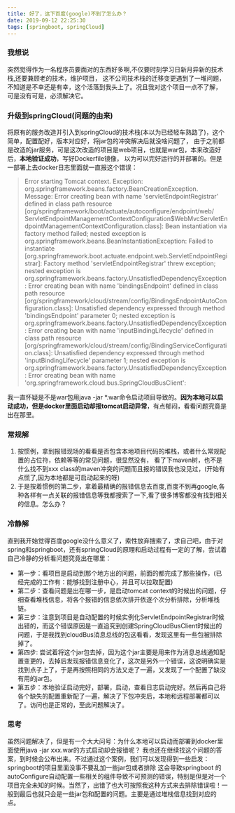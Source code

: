 ```yaml
---
title: 好了，这下百度(google)不到了怎么办？
date: 2019-09-12 22:25:30
tags: [springboot, springCloud]
---
```


### 我想说
突然觉得作为一名程序员要面对的东西好多啊,不仅要时刻学习日新月异新的技术栈,还要兼顾老的技术，维护项目， 这不公司技术栈的迁移变更遇到了一堆问题，不知道是不幸还是有幸，这个活落到我头上了。况且我对这个项目一点不了解， 可是没有可是，必须解决它。

### 升级到springCloud(问题的由来)

将原有的服务改造并引入到springCloud的技术栈(本以为已经轻车熟路了)，这个简单，配置配好，版本对应好，将jar包的冲突解决后就没啥问题了， 由于之前都是改造的jar服务，可是这次改造的项目是web项目，也就是war包，本来改造好后，**本地验证成功**，写好Dockerfile镜像， 以为可以完好运行的并部署的。但是一部署上去docker日志里面就一直报这个错误：
>Error starting Tomcat context. Exception: org.springframework.beans.factory.BeanCreationException. Message: 
Error creating bean with name 'servletEndpointRegistrar' defined in class path resource 
[org/springframework/boot/actuate/autoconfigure/endpoint/web/
ServletEndpointManagementContextConfiguration$WebMvcServletEndpointManagementContextConfiguration.class]: 
Bean instantiation via factory method failed; nested exception is org.springframework.beans.BeanInstantiationException: 
Failed to instantiate [org.springframework.boot.actuate.endpoint.web.ServletEndpointRegistrar]: 
Factory method 'servletEndpointRegistrar' threw exception; nested exception is org.springframework.beans.factory.UnsatisfiedDependencyException: 
Error creating bean with name 'bindingsEndpoint' defined in class path resource [org/springframework/cloud/stream/config/BindingsEndpointAutoConfiguration.class]: 
Unsatisfied dependency expressed through method 'bindingsEndpoint' parameter 0; nested exception is org.springframework.beans.factory.UnsatisfiedDependencyException: 
Error creating bean with name 'inputBindingLifecycle' defined in class path resource [org/springframework/cloud/stream/config/BindingServiceConfiguration.class]: 
Unsatisfied dependency expressed through method 'inputBindingLifecycle' parameter 1; nested exception is org.springframework.beans.factory.UnsatisfiedDependencyException: 
Error creating bean with name 'org.springframework.cloud.bus.SpringCloudBusClient':

我一直怀疑是不是war包用java -jar *.war命令启动项目导致的。**因为本地可以启动成功，但是docker里面启动却报tomcat启动异常**，有点郁闷，看看问题究竟是出在那里。

### 常规解
1. 按惯例，拿到报错现场的看看是否包含本地项目代码的堆栈，或者什么常规配置的占位符，依赖等等的常见问题，很显然没有， 看了下maven树，也不是什么找不到xxx class的maven冲突的问题而且报的错误我也没见过，(开始有点慌了,因为本地都是可启动起来的呀)
2. 于是按着惯例的第二步，拿着最精确的报错信息去百度,百度不到再google,各种各样有一点关联的报错信息等我都搜索了一下,看了很多博客都没有找到相关的信息。怎么办？

### 冷静解
直到我开始觉得百度google没什么意义了，索性放弃搜索了，求自己吧，由于对spring和springboot，还有springCloud的原理和启动过程有一定的了解，尝试着自己冷静的分析看问题究竟出在哪里：
- 第一步：看项目是启动到那个地方出的问题，前面的都完成了那些操作，(已经完成的工作有：能够找到注册中心，并且可以拉取配置)
- 第二步：查看问题是出在哪一步，是启动tomcat context的时候出的问题，仔细查看堆栈信息，将各个报错的信息依次排开依逐个次分析排除，分析堆栈链。
- 第三步：注意到项目是自动配置的时候实例化ServletEndpointRegistrar时候出错的，而这个错误原因是一直追究到创建SpringCloudBusClient时候出的问题，于是我找到cloudBus消息总线的包这看看，发现这里有一些包被排除掉了。
- 第四步: 尝试着将这个jar包去掉，因为这个jar主要是用来作为消息总线通知配置变更的，去掉后发现报错信息变化了，这次是另外一个错误，这说明确实是找到点子上了，于是再按照相同的方法又走了一遍，又发现了一个配置了缺没有用的jar包。
- 第五步：本地验证启动完好，部署，启动，查看日志启动完好。然后再自己将各个缺失的配置重新配了一遍，解决了下包冲突后，本地和远程部署都可以了。访问也是正常的，至此问题解决了。

### 思考
虽然问题解决了，但是有一个大大问号：为什么本地可以启动而部署到docker里面使用java -jar xxx.war的方式启动却会报错呢？ 我也还在继续找这个问题的答案，到时候会公布出来。不过通过这个案例，我们可以发现得到一些启发：springboot的项目里面没事不要乱加一些jar包或者排除 这会导致springboot 的autoConfigure自动配置一些相关的组件导致不可预测的错误，特别是但是对一个项目完全未知的时候。当然了，出错了也大可按照我这种方式来去排除错误啦！一般到最后也就只会是一些jar包和配置的问题。主要是通过堆栈信息找到对应的点。

